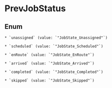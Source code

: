 
# PrevJobStatus

## Enum


    * `unassigned` (value: `"JobState_Unassigned"`)

    * `scheduled` (value: `"JobState_Scheduled"`)

    * `enRoute` (value: `"JobState_EnRoute"`)

    * `arrived` (value: `"JobState_Arrived"`)

    * `completed` (value: `"JobState_Completed"`)

    * `skipped` (value: `"JobState_Skipped"`)



